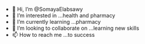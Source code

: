 - 👋 Hi, I’m @SomayaElabsawy
- 👀 I’m interested in ...health and pharmacy
- 🌱 I’m currently learning ...pharmacy
- 💞️ I’m looking to collaborate on ...learning new skills
- 📫 How to reach me ...to success

<!---
SomayaElabsawy/SomayaElabsawy is a ✨ special ✨ repository because its `README.md` (this file) appears on your GitHub profile.
You can click the Preview link to take a look at your changes.
--->
